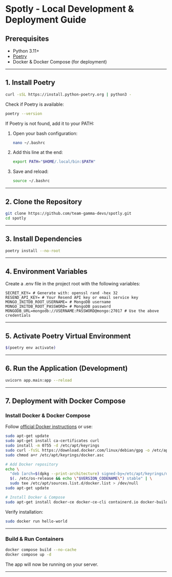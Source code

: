 # Spotly - Local Development & Deployment Guide

## Prerequisites

- Python 3.11+
- [Poetry](https://python-poetry.org/)
- Docker & Docker Compose (for deployment)

---

## 1. Install Poetry

```bash
curl -sSL https://install.python-poetry.org | python3 -
```

Check if Poetry is available:

```bash
poetry --version
```

If Poetry is not found, add it to your PATH:

1. Open your bash configuration:
   ```bash
   nano ~/.bashrc
   ```
2. Add this line at the end:
   ```bash
   export PATH="$HOME/.local/bin:$PATH"
   ```
3. Save and reload:
   ```bash
   source ~/.bashrc
   ```

---

## 2. Clone the Repository

```bash
git clone https://github.com/team-gamma-devs/spotly.git
cd spotly
```

---

## 3. Install Dependencies

```bash
poetry install --no-root
```

---

## 4. Environment Variables

Create a .env file in the project root with the following variables:

```env
SECRET_KEY= # Generate with: openssl rand -hex 32
RESEND_API_KEY= # Your Resend API key or email service key
MONGO_INITDB_ROOT_USERNAME= # MongoDB username
MONGO_INITDB_ROOT_PASSWORD= # MongoDB password
MONGODB_URL=mongodb://USERNAME:PASSWORD@mongo:27017 # Use the above credentials
```

---

## 5. Activate Poetry Virtual Environment

```bash
$(poetry env activate)
```

---

## 6. Run the Application (Development)

```bash
uvicorn app.main:app --reload
```

---

## 7. Deployment with Docker Compose

### Install Docker & Docker Compose

Follow [official Docker instructions](https://docs.docker.com/engine/install/) or use:

```bash
sudo apt-get update
sudo apt-get install ca-certificates curl
sudo install -m 0755 -d /etc/apt/keyrings
sudo curl -fsSL https://download.docker.com/linux/debian/gpg -o /etc/apt/keyrings/docker.asc
sudo chmod a+r /etc/apt/keyrings/docker.asc

# Add Docker repository
echo \
  "deb [arch=$(dpkg --print-architecture) signed-by=/etc/apt/keyrings/docker.asc] https://download.docker.com/linux/debian \
  $(. /etc/os-release && echo \"$VERSION_CODENAME\") stable" | \
  sudo tee /etc/apt/sources.list.d/docker.list > /dev/null
sudo apt-get update

# Install Docker & Compose
sudo apt-get install docker-ce docker-ce-cli containerd.io docker-buildx-plugin docker-compose-plugin
```

Verify installation:
```bash
sudo docker run hello-world
```

---

### Build & Run Containers

```bash
docker compose build --no-cache
docker compose up -d
```

The app will now be running on your server.

---


